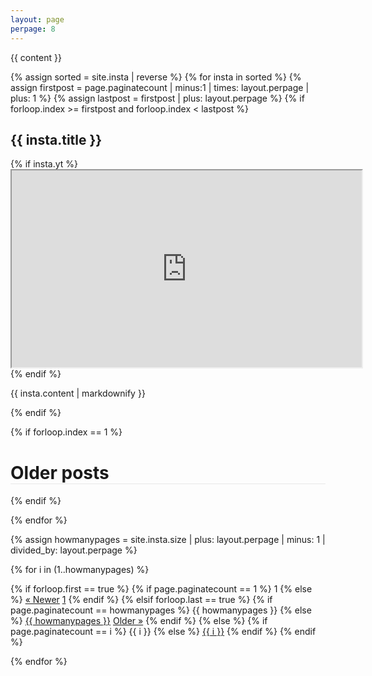 ```yaml
---
layout: page
perpage: 8
---
```

{{ content }}

{% assign sorted = site.insta | reverse %}
    {% for insta in sorted %}
    {% assign firstpost = page.paginatecount | minus:1 | times: layout.perpage | plus: 1 %}
    {% assign lastpost = firstpost | plus: layout.perpage %}
    {% if forloop.index >= firstpost and forloop.index < lastpost %}

  <h2>{{ insta.title }}</h2>
    {% if insta.yt %}
  <div class='embed-container'>
    <iframe width="560" height="315" src='https://www.youtube.com/embed/{{ insta.yt }}' allow="accelerometer; autoplay; encrypted-media; gyroscope; picture-in-picture" allowfullscreen></iframe>
  </div>
  {% endif %}
  <p>{{ insta.content | markdownify }}</p>
  	{% endif %}

{% if forloop.index == 1 %}<h1 style="border-bottom: 1px solid #e8e8e8;">Older posts</h1>{% endif %}

{% endfor %}

{% assign howmanypages = site.insta.size | plus: layout.perpage | minus: 1 | divided_by: layout.perpage %}

<div class="pagination">

{% for i in (1..howmanypages) %}

  {% if forloop.first == true %}
    {% if page.paginatecount == 1 %}
      <span class="active">1</span>
      {% else %}
      <a href="/more{{ page.paginatecount | minus: 1 }}/">« Newer</a>
      <a href="/more1">1</a>
    {% endif %}
  {% elsif forloop.last == true %}
    {% if page.paginatecount == howmanypages %}
      <span class="active">{{ howmanypages }}</span>
      {% else %}
      <a href="/more{{ howmanypages }}">{{ howmanypages }}</a>
      <a href="/more{{ page.paginatecount | plus: 1 }}">Older »</a>
    {% endif %}
  {% else %}
    {% if page.paginatecount == i %}
      <span class="active">{{ i }}</span>
      {% else %}
      <a href="/more{{ i }}">{{ i }}</a>
    {% endif %}
  {% endif %}

{% endfor %}
</div>